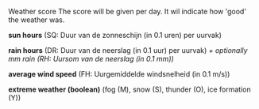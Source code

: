 Weather score 
The score will be given per day. It wil indicate how 'good' the weather was.

**sun hours** (SQ: Duur van de zonneschijn (in 0.1 uren) per uurvak)

**rain hours** (DR: Duur van de neerslag (in 0.1 uur) per uurvak) *+ optionally mm rain (RH: Uursom van de neerslag (in 0.1 mm))*

**average wind speed** (FH: Uurgemiddelde windsnelheid (in 0.1 m/s))

**extreme weather (boolean)** (fog (M), snow (S), thunder (O), ice formation (Y))